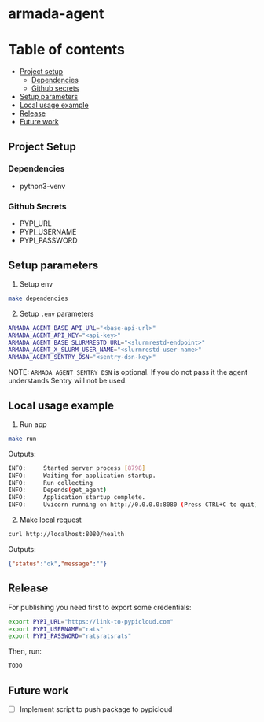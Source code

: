 # armada-agent

# Table of contents

- [Project setup](#project-setup)
  - [Dependencies](#dependencies)
  - [Github secrets](#github-secrets)
- [Setup parameters](#setup-parameters)
- [Local usage example](#local-usage-exemple)
- [Release](#release)
- [Future work](#future-work)

## Project Setup

### Dependencies

* python3-venv

### Github Secrets

* PYPI_URL
* PYPI_USERNAME
* PYPI_PASSWORD

## Setup parameters

1. Setup env
  ```bash
  make dependencies
  ```

2. Setup `.env` parameters
  ```bash
  ARMADA_AGENT_BASE_API_URL="<base-api-url>"
  ARMADA_AGENT_API_KEY="<api-key>"
  ARMADA_AGENT_BASE_SLURMRESTD_URL="<slurmrestd-endpoint>"
  ARMADA_AGENT_X_SLURM_USER_NAME="<slurmrestd-user-name>"
  ARMADA_AGENT_SENTRY_DSN="<sentry-dsn-key>"
  ```

  NOTE: `ARMADA_AGENT_SENTRY_DSN` is optional. If you do not pass it the agent understands Sentry will not be used.

## Local usage example

1. Run app
  ```bash
  make run
  ```

Outputs:
  ```bash
  INFO:     Started server process [8798]
  INFO:     Waiting for application startup.
  INFO:     Run collecting
  INFO:     Depends(get_agent)
  INFO:     Application startup complete.
  INFO:     Uvicorn running on http://0.0.0.0:8080 (Press CTRL+C to quit)
  ```

2. Make local request
  ```bash
  curl http://localhost:8080/health
  ```

Outputs:
  ```json
  {"status":"ok","message":""}
  ```

## Release

For publishing you need first to export some credentials:

```bash
export PYPI_URL="https://link-to-pypicloud.com"
export PYPI_USERNAME="rats"
export PYPI_PASSWORD="ratsratsrats"
```

Then, run:

```bash
TODO
```

## Future work

- [ ] Implement script to push package to pypicloud